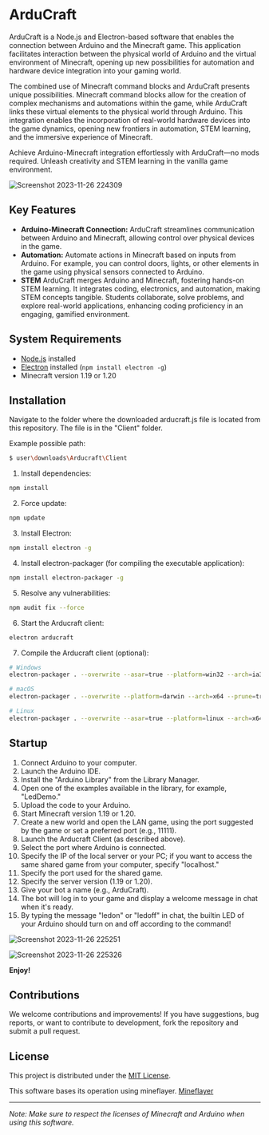 # ArduCraft

ArduCraft is a Node.js and Electron-based software that enables the connection between Arduino and the Minecraft game. This application facilitates interaction between the physical world of Arduino and the virtual environment of Minecraft, opening up new possibilities for automation and hardware device integration into your gaming world.

The combined use of Minecraft command blocks and ArduCraft presents unique possibilities. Minecraft command blocks allow for the creation of complex mechanisms and automations within the game, while ArduCraft links these virtual elements to the physical world through Arduino. This integration enables the incorporation of real-world hardware devices into the game dynamics, opening new frontiers in automation, STEM learning, and the immersive experience of Minecraft.

Achieve Arduino-Minecraft integration effortlessly with ArduCraft—no mods required. Unleash creativity and STEM learning in the vanilla game environment.

![Screenshot 2023-11-26 224309](https://github.com/filoconnesso/Arducraft/assets/63156681/8f6d3024-f115-4eb6-88a9-e05c62d7dc5f)

## Key Features

- **Arduino-Minecraft Connection:** ArduCraft streamlines communication between Arduino and Minecraft, allowing control over physical devices in the game.
- **Automation:** Automate actions in Minecraft based on inputs from Arduino. For example, you can control doors, lights, or other elements in the game using physical sensors connected to Arduino.
- **STEM** ArduCraft merges Arduino and Minecraft, fostering hands-on STEM learning. It integrates coding, electronics, and automation, making STEM concepts tangible. Students collaborate, solve problems, and explore real-world applications, enhancing coding proficiency in an engaging, gamified environment.

## System Requirements

- [Node.js](https://nodejs.org/) installed
- [Electron](https://www.electronjs.org/) installed (`npm install electron -g`)
- Minecraft version 1.19 or 1.20

## Installation

Navigate to the folder where the downloaded arducraft.js file is located from this repository. The file is in the "Client" folder.

Example possible path:

```bash
$ user\downloads\Arducraft\Client
```

1. Install dependencies:

```bash
npm install
```

2. Force update:

```bash
npm update
```

3. Install Electron:

```bash
npm install electron -g
```

4. Install electron-packager (for compiling the executable application):

```bash
npm install electron-packager -g
```

5. Resolve any vulnerabilities:

```bash
npm audit fix --force
```

6. Start the Arducraft client:

```bash
electron arducraft
```

7. Compile the Arducraft client (optional):

```bash
# Windows
electron-packager . --overwrite --asar=true --platform=win32 --arch=ia32 --prune=true --out=release-builds --version-string.CompanyName=FiloConnesso --version-string.FileDescription=CE --version-string.ProductName="Arducraft Client"

# macOS
electron-packager . --overwrite --platform=darwin --arch=x64 --prune=true --out=release-builds

# Linux
electron-packager . --overwrite --asar=true --platform=linux --arch=x64 --prune=true --out=release-builds
```

## Startup

1. Connect Arduino to your computer.
2. Launch the Arduino IDE.
3. Install the "Arduino Library" from the Library Manager.
4. Open one of the examples available in the library, for example, "LedDemo."
5. Upload the code to your Arduino.
6. Start Minecraft version 1.19 or 1.20.
7. Create a new world and open the LAN game, using the port suggested by the game or set a preferred port (e.g., 11111).
8. Launch the Arducraft Client (as described above).
9. Select the port where Arduino is connected.
10. Specify the IP of the local server or your PC; if you want to access the same shared game from your computer, specify "localhost."
11. Specify the port used for the shared game.
12. Specify the server version (1.19 or 1.20).
13. Give your bot a name (e.g., ArduCraft).
14. The bot will log in to your game and display a welcome message in chat when it's ready.
15. By typing the message "ledon" or "ledoff" in chat, the builtin LED of your Arduino should turn on and off according to the command!

![Screenshot 2023-11-26 225251](https://github.com/filoconnesso/Arducraft/assets/63156681/bda26aab-a79c-4b4a-8563-74752d750046)

![Screenshot 2023-11-26 225326](https://github.com/filoconnesso/Arducraft/assets/63156681/5639b208-f70f-4f61-bc20-753f67973322)

**Enjoy!**

## Contributions

We welcome contributions and improvements! If you have suggestions, bug reports, or want to contribute to development, fork the repository and submit a pull request.

## License

This project is distributed under the [MIT License](LICENSE).

This software bases its operation using mineflayer. [Mineflayer](https://github.com/PrismarineJS/mineflayer)

---

*Note: Make sure to respect the licenses of Minecraft and Arduino when using this software.*
